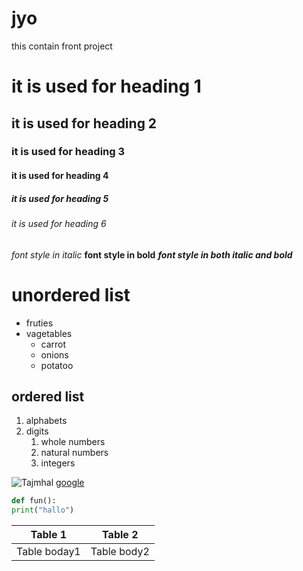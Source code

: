 # jyo
this contain front project
# it is used for heading 1
## it is used for heading 2
### it is used for heading 3
#### it is used for heading 4
##### it is used for heading 5
###### it is used for heading 6
*font style in italic*
**font style in bold**
***font style in both italic and bold***
# unordered list
* fruties
* vagetables
  * carrot
  * onions
  * potatoo
## ordered list
1. alphabets
2. digits
    1. whole numbers
    2. natural numbers
    3. integers

![Tajmhal](https://4.bp.blogspot.com/-luC_BuyqbAE/UD5PBvdPDFI/AAAAAAAAIl0/IdfCCDIiwk0/s1600/Taj+Mahal+Wallpapers+3.jpg)
[google](https:www.google.com)
~~~python
def fun():
print("hallo")
~~~
Table 1| Table 2
-------|-------
Table boday1|Table body2
